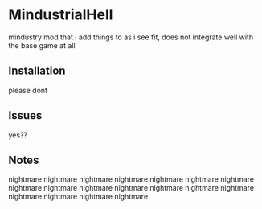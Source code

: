 # MindustrialHell
mindustry mod that i add things to as i see fit, does not integrate well with the base game at all

## Installation
please dont

## Issues
yes??

## Notes
nightmare nightmare nightmare nightmare nightmare nightmare nightmare nightmare nightmare nightmare nightmare nightmare nightmare nightmare nightmare nightmare nightmare nightmare 
